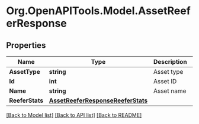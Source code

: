 # Org.OpenAPITools.Model.AssetReeferResponse
## Properties

Name | Type | Description | Notes
------------ | ------------- | ------------- | -------------
**AssetType** | **string** | Asset type | [optional] 
**Id** | **int** | Asset ID | [optional] 
**Name** | **string** | Asset name | [optional] 
**ReeferStats** | [**AssetReeferResponseReeferStats**](AssetReeferResponseReeferStats.md) |  | [optional] 

[[Back to Model list]](../README.md#documentation-for-models) [[Back to API list]](../README.md#documentation-for-api-endpoints) [[Back to README]](../README.md)

